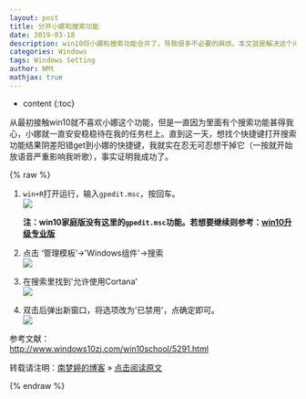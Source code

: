 ```yaml
---
layout: post
title: 分开小娜和搜索功能  
date: 2019-03-18
description: win10将小娜和搜索功能合并了，导致很多不必要的麻烦。本文就是解决这个问题的。 
categories: Windows  
tags: Windows Setting
author: NMt
mathjax: true
---
```


* content
{:toc}

从最初接触win10就不喜欢小娜这个功能，但是一直因为里面有个搜索功能甚得我心，小娜就一直安安稳稳待在我的任务栏上。直到这一天，想找个快捷键打开搜索功能结果阴差阳错get到小娜的快捷键，我就实在忍无可忍想干掉它（一按就开始放语音严重影响我听歌），事实证明我成功了。  

<div style='display: none'>
@@@@
</div>





{% raw %}
1. `win+R`打开运行，输入`gpedit.msc`，按回车。  
   ![][pt_01]
   
   **注：win10家庭版没有这里的`gpedit.msc`功能。若想要继续则参考：[win10升级专业版][win10]**  
   
2. 点击 ‘管理模板’->'Windows组件'->搜索  
   ![][pt_02]
   
3. 在搜索里找到'允许使用Cortana'  
   ![][pt_03]
   
4. 双击后弹出新窗口，将选项改为'已禁用'，点确定即可。  
   ![][pt_04]


参考文献：  
http://www.windows10zj.com/win10school/5291.html  

转载请注明：[南梦婷的博客](https://norah2.github.io) » [点击阅读原文](https://norah2.github.io/2019/03/18/del_cortana/)   

<!--本文中用到的链接-->  
[pt_01]: https://nora-blogimg.oss-cn-hangzhou.aliyuncs.com/BlogImage/07_del_cortana/01.png
[pt_02]: https://nora-blogimg.oss-cn-hangzhou.aliyuncs.com/BlogImage/07_del_cortana/02.png
[pt_03]: https://nora-blogimg.oss-cn-hangzhou.aliyuncs.com/BlogImage/07_del_cortana/03.png
[pt_04]: https://nora-blogimg.oss-cn-hangzhou.aliyuncs.com/BlogImage/07_del_cortana/04.png

[win10]: https://norah2.github.io/2019/03/18/win10_upgrate/

{% endraw %}